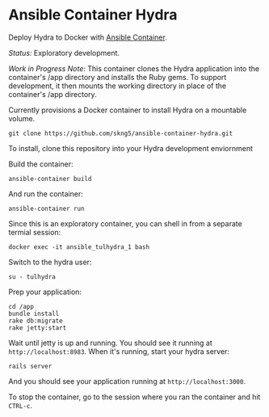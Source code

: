 # Ansible Container Hydra

Deploy Hydra to Docker with [Ansible Container](https://github.com/ansible/ansible-container).

*Status:* Exploratory development.

*Work in Progress Note:* This container clones the Hydra application into the container's /app directory and
installs the Ruby gems. To support development, it then mounts the working directory in
place of the container's /app directory.

Currently provisions a Docker container to install Hydra on a mountable volume.

    git clone https://github.com/skng5/ansible-container-hydra.git

To install, clone this repository into your Hydra development enviornment

Build the container:

    ansible-container build

And run the container:

    ansible-container run

Since this is an exploratory container, you can shell in from a separate termial session:

    docker exec -it ansible_tulhydra_1 bash

Switch to the hydra user:

    su - tulhydra

Prep your application:

    cd /app
    bundle install
    rake db:migrate
    rake jetty:start

Wait until jetty is up and running. You should see it running at `http://localhost:8983`.
When it's running, start your hydra server:

    rails server

And you should see your application running at `http://localhost:3000`.

To stop the container, go to the session where you ran the container and hit `CTRL-c`.

